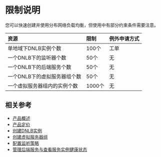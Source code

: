 # 限制说明
您可以快速创建并使用分布网络负载均衡，但使用中有部分约束条件需要注意。

| 资源	| 限制	| 例外申请方式 |
| :- | :- | :- |
|单地域下DNLB实例个数	|100个	|工单|
|一个DNLB下的监听器个数	|50个	|无|
|一个DNLB下的后端服务个数	|50个	|无|
|一个DNLB下的虚拟服务器组个数	|50个|	无|
|一个虚拟服务器组内的实例个数	|1000个|	无|
## 相关参考
- [产品概述](../Introduction/Product-Overview.md)
- [产品定价](../Pricing/Billing-Overview.md)
- [创建DNLB实例](../Operation-Guide/Create-DNLB-Instance.md)
- [创建虚拟服务器组](../Operation-Guide/TargetGroup-Management.md)
- [配置监听策略](../Operation-Guide/Listener-Management.md)
- [管理后端服务与查看服务实例健康状态](../Operation-Guide/Backend-Management.md)
